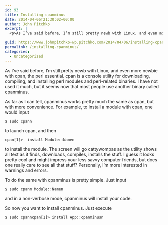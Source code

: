 ```yaml
---
id: 93
title: Installing cpanminus
date: 2014-04-06T21:30:02+00:00
author: John Pitchko
excerpt: |
  <p>As I’ve said before, I’m still pretty newb with Linux, and even more newbie with cpan, the perl essential. cpan is a console utility for downloading, compiling, and installing perl modules and perl-related binaries. I have not used it much, but it seems now that most people use another binary called cpanminus.</p>

guid: https://www.johnpitchko-wp.pitchko.com/2014/04/06/installing-cpanminus/
permalink: /installing-cpanminus/
categories:
  - Uncategorized
---
```

<p>As I’ve said before, I’m still pretty newb with Linux, and even more newbie with cpan, the perl essential. cpan is a console utility for downloading, compiling, and installing perl modules and perl-related binaries. I have not used it much, but it seems now that most people use another binary called cpanminus.</p>

<p>As far as I can tell, cpanminus works pretty much the same as cpan, but with more convenience. For example, to install a module with cpan, one would input</p>

<div class="highlighter-rouge">
<div class="highlight">
<pre class="highlight"><code>$ sudo cpann</code></pre>
</div>
</div>

<p>to launch cpan, and then</p>

<div class="highlighter-rouge">
<div class="highlight">
<pre class="highlight"><code>cpan[1]&gt;  install Module::Namen</code></pre>
</div>
</div>

<p>to install the module. The screen will go cattywompas as the utility shows all text as it finds, downloads, compiles, installs the stuff. I guess it looks pretty cool and might impress your less savvy computer friends, but does one really care to see all that stuff? Personally, I’m more interested in warnings and errors.</p>

<p>To do the same with cpanminus is pretty simple. Just input</p>

<div class="highlighter-rouge">
<div class="highlight">
<pre class="highlight"><code>$ sudo cpanm Module::Namen</code></pre>
</div>
</div>

<p>and in a non-verbose mode, cpanminus will install your code.</p>

<p>So now you want to install cpanminus. Just execute</p>

<div class="highlighter-rouge">
<div class="highlight">
<pre class="highlight"><code>$ sudo cpanncpan[1]&gt; install App::cpanminusn</code></pre>
</div>
</div>
